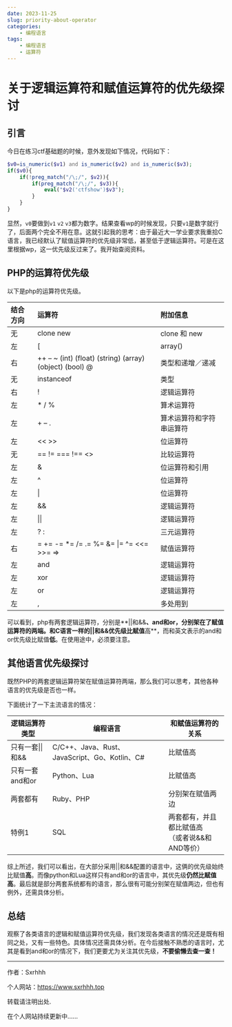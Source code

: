 ```yaml
---
date: 2023-11-25
slug: priority-about-operator
categories: 
    - 编程语言
tags:
    - 编程语言
    - 运算符
---
```


# 关于逻辑运算符和赋值运算符的优先级探讨

## 引言

今日在练习ctf基础题的时候，意外发现如下情况，代码如下：

<!-- more -->

``` php
$v0=is_numeric($v1) and is_numeric($v2) and is_numeric($v3);
if($v0){
    if(!preg_match("/\;/", $v2)){
        if(preg_match("/\;/", $v3)){
            eval("$v2('ctfshow')$v3");
        }
    }
}
```

显然，`v0`要做到`v1` `v2` `v3`都为数字。结果查看wp的时候发现，只要`v1`是数字就行了，后面两个完全不用在意。这就引起我的思考：由于最近大一学业要求我重拾C语言，我已经默认了赋值运算符的优先级非常低，甚至低于逻辑运算符。可是在这里根据wp，这一优先级反过来了。我开始查阅资料。

## PHP的运算符优先级

以下是php的运算符优先级。

| 结合方向 | 运算符                                                  | 附加信息                 |
| :------- | :------------------------------------------------------ | :----------------------- |
| 无       | clone new                                               | clone 和 new             |
| 左       | [                                                       | array()                  |
| 右       | ++ – ~ (int) (float) (string) (array) (object) (bool) @ | 类型和递增／递减         |
| 无       | instanceof                                              | 类型                     |
| 右       | !                                                       | 逻辑运算符               |
| 左       | * / %                                                   | 算术运算符               |
| 左       | + – .                                                   | 算术运算符和字符串运算符 |
| 左       | << >>                                                   | 位运算符                 |
| 无       | == != === !== <>                                        | 比较运算符               |
| 左       | &                                                       | 位运算符和引用           |
| 左       | ^                                                       | 位运算符                 |
| 左       | \|                                                      | 位运算符                 |
| 左       | &&                                                      | 逻辑运算符               |
| 左       | \|\|                                                    | 逻辑运算符               |
| 左       | ? :                                                     | 三元运算符               |
| 右       | = += -= *= /= .= %= &= \|= ^= <<= >>= =>                | 赋值运算符               |
| 左       | and                                                     | 逻辑运算符               |
| 左       | xor                                                     | 逻辑运算符               |
| 左       | or                                                      | 逻辑运算符               |
| 左       | ,                                                       | 多处用到                 |

可以看到，php有两套逻辑运算符，分别是**||和&&**、**and和or**，分别架在了赋值运算符的两端。和C语言一样的||和&&优先级比赋值**高**，而和英文表示的and和or优先级比赋值**低**。在使用途中，必须要注意。

## 其他语言优先级探讨

既然PHP的两套逻辑运算符架在赋值运算符两端，那么我们可以思考，其他各种语言的优先级是否也一样。

下面统计了一下主流语言的情况：

| 逻辑运算符类型   | 编程语言                                      | 和赋值运算符的关系                                  |
| ---------------- | --------------------------------------------- | --------------------------------------------------- |
| 只有一套\|\|和&& | C/C++、Java、Rust、JavaScript、Go、Kotlin、C# | 比赋值高                                            |
| 只有一套and和or  | Python、Lua                                   | 比赋值高                                            |
| 两套都有         | Ruby、PHP                                     | 分别架在赋值两边                                    |
| 特例1            | SQL                                           | 两套都有，并且都比赋值高<br />（或者说&&和AND等价） |

综上所述，我们可以看出，在大部分采用||和&&配置的语言中，这俩的优先级始终比赋值**高**。而像python和Lua这样只有and和or的语言中，其优先级**仍然比赋值高**。最后就是部分两套系统都有的语言，那么很有可能分别架在赋值两边，但也有例外，还需具体分析。

## 总结

观察了各类语言的逻辑和赋值运算符优先级，我们发现各类语言的情况还是既有相同之处，又有一些特色。具体情况还需具体分析。在今后接触不熟悉的语言时，尤其是看到and和or的情况下，我们更要尤为关注其优先级，**不要偷懒去查一查！**

---

作者：Sxrhhh

个人网站：<https://www.sxrhhh.top>

转载请注明出处.

在个人网站持续更新中……